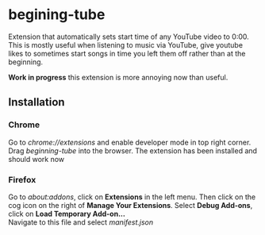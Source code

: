 # begining-tube

Extension that automatically sets start time of any YouTube video to 0:00. This is mostly useful when listening to music via YouTube, give youtube likes to sometimes start songs in time you left them off rather than at the beginning.

**Work in progress** this extension is more annoying now than useful.

## Installation
### Chrome

Go to *chrome://extensions* and enable developer mode in top right corner.
Drag *beginning-tube* into the browser.
The extension has been installed and should work now

### Firefox

Go to *about:addons*, click on **Extensions** in the left menu. Then click on the cog icon on the right of **Manage Your Extensions**.
Select **Debug Add-ons**, click on **Load Temporary Add-on...**\
Navigate to this file and select *manifest.json*
